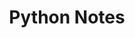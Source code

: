 ---
title: Python Notes
menu:
  notes:
    name: Python
    identifier: notes-python
    weight: 10
---